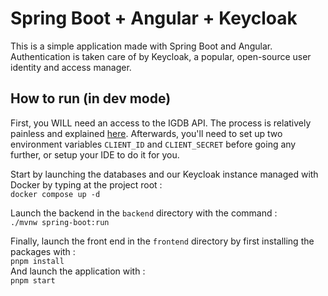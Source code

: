 # Spring Boot + Angular + Keycloak

This is a simple application made with Spring Boot and Angular. Authentication is taken care of by Keycloak, a popular, open-source user identity and access manager.

## How to run (in dev mode)
First, you WILL need an access to the IGDB API. The process is relatively painless and explained [here](https://api-docs.igdb.com/#getting-started). Afterwards, you'll need to set up two environment variables `CLIENT_ID` and `CLIENT_SECRET` before going any further, or setup your IDE to do it for you.

Start by launching the databases and our Keycloak instance managed with Docker by typing at the project root :  
`docker compose up -d`  

Launch the backend in the `backend` directory with the command :  
`./mvnw spring-boot:run`  

Finally, launch the front end in the `frontend` directory by first installing the packages with :  
`pnpm install`  
And launch the application with :  
`pnpm start`